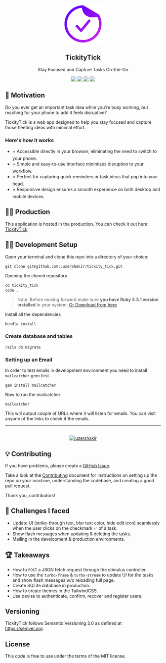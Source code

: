 <div align="center">
  <img src="app/assets/images/logo.png" width="128" />
  <h2>TickityTick</h2>
  <p>Stay Focused and Capture Tasks On-the-Go</p>
</div>

<div align="center">

  <!-- RUBY -->
  <img src="https://img.shields.io/badge/Ruby_3.3.1-CC342D?style=for-the-badge&logo=ruby&logoColor=white">

  <!-- RAILS -->
  <img src="https://img.shields.io/badge/Rails_7.1.3.**4**-CC0000?style=for-the-badge&logo=ruby-on-rails&logoColor=white">

  <!-- SQLite -->
  <img src="https://img.shields.io/badge/sqlite-%2307405e.svg?style=for-the-badge&logo=sqlite&logoColor=white">

  <!-- TailwindCSS -->
  <img src="https://img.shields.io/badge/tailwindcss-%2338B2AC.svg?style=for-the-badge&logo=tailwind-css&logoColor=white">

 <!-- MORE BADGES visit https://github.com/Ileriayo/markdown-badges -->

</div>

## 🧐 Motivation

Do you ever get an important task idea while you're busy working, but reaching for your phone to add it feels disruptive?

TickityTick is a web app designed to help you stay focused and capture those fleeting ideas with minimal effort.

### Here's how it works

- ⭐ Accessible directly in your browser, eliminating the need to switch to your phone.
- ⭐ Simple and easy-to-use interface minimizes disruption to your workflow.
- ⭐ Perfect for capturing quick reminders or task ideas that pop into your head.
- ⭐ Responsive design ensures a smooth experience on both desktop and mobile devices.

## 🐦‍🔥 Production

This application is hosted in the production. You can check it out here: [TickityTick](https://tickity-tick.fly.dev/tasks)

## 👩‍💻 Development Setup

Open your terminal and clone this repo into a directory of your choice:

```
git clone git@github.com:JuzerShakir/tickity_tick.git
```

Opening the cloned repository

```
cd tickity_tick
code .
```

> Note: Before moving forward make sure **you have Ruby 3.3.1 version installed** in your system. [Or Download from here](https://gorails.com/setup)

Install all the dependencies

```
bundle install
```

### Create database and tables

```
rails db:migrate
```

### Setting up an Email

In order to test emails in development environment you need to install `mailcatcher` gem first.

```
gem install mailcatcher
```

Now to run the mailcatcher:

```
mailcatcher
```

This will output couple of URLs where it will listen for emails. You can visit anyone of the links to check if the emails.

---

<br>

<div align="center">
  <!-- BUY ME COFFEE -->
  <a href="https://www.buymeacoffee.com/juzershakir"> <img src="https://cdn.buymeacoffee.com/buttons/v2/default-yellow.png" height="50" width="210" alt="juzershakir" /></a>
</div>

## 💡 Contributing

If you have problems, please create a [GitHub Issue](https://github.com/JuzerShakir/tickity_tick/issues).

Take a look at the [Contributing](CONTRIBUTING.md) document for
instructions on setting up the repo on your machine, understanding the codebase,
and creating a good pull request.

Thank you, contributors!

## 💪 Challenges I faced

- Update UI (strike-through text, blur text color, hide edit icon) seamlessly when the user clicks on the checkmark ✅ of a task.
- Show flash messages when updating & deleting the tasks.
- Mailing in the development & production environments.

## 🏆 Takeaways

- How to `POST` a JSON fetch request through the stimulus controller.
- How to use the `turbo-frame` & `turbo-stream` to update UI for the tasks and show flash messages w/o reloading full page.
- Create SQLite database in production.
- How to create themes in the TailwindCSS.
- Use devise to authenticate, confirm, recover and register users.

## Versioning

TickityTick follows Semantic Versioning 2.0 as defined at https://semver.org.

## License

This code is free to use under the terms of the MIT license.
